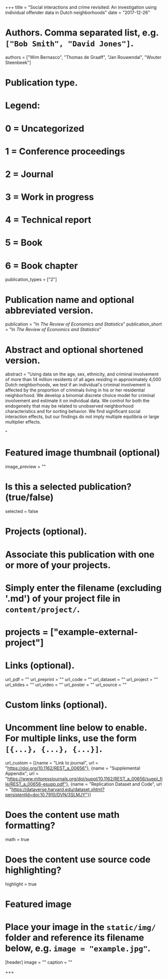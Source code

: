 +++
title = "Social interactions and crime revisited: An investigation using individual offender data in Dutch neighborhoods"
date = "2017-12-26"

# Authors. Comma separated list, e.g. `["Bob Smith", "David Jones"]`.
authors = ["Wim Bernasco", "Thomas de Graaff", "Jan Rouwendal", "Wouter Steenbeek"]

# Publication type.
# Legend:
# 0 = Uncategorized
# 1 = Conference proceedings
# 2 = Journal
# 3 = Work in progress
# 4 = Technical report
# 5 = Book
# 6 = Book chapter
publication_types = ["2"]

# Publication name and optional abbreviated version.
publication = "In *The Review of Economics and Statistics*"
publication_short = "In *The Review of Economics and Statistics*"

# Abstract and optional shortened version.
abstract = "Using data on the age, sex, ethnicity, and criminal involvement of more than 14 million residents of all ages residing in approximately 4,000 Dutch neighborhoods, we test if an individual's criminal involvement is affected by the proportion of criminals living in his or her residential neighborhood. We develop a binomial discrete choice model for criminal involvement and estimate it on individual data. We control for both the endogeneity that may be related to unobserved neighborhood characteristics and for sorting behavior. We find significant social interaction effects, but our findings do not imply multiple equilibria or large multiplier effects.<br><br>"

# Featured image thumbnail (optional)
image_preview = ""

# Is this a selected publication? (true/false)
selected = false

# Projects (optional).
#   Associate this publication with one or more of your projects.
#   Simply enter the filename (excluding '.md') of your project file in `content/project/`.
# projects = ["example-external-project"]

# Links (optional).
url_pdf = ""
url_preprint = ""
url_code = ""
url_dataset = ""
url_project = ""
url_slides = ""
url_video = ""
url_poster = ""
url_source = ""

# Custom links (optional).
#   Uncomment line below to enable. For multiple links, use the form `[{...}, {...}, {...}]`.
url_custom = [{name = "Link to journal", url = "https://doi.org/10.1162/REST_a_00656"},
              {name = "Supplemental Appendix", url = "https://www.mitpressjournals.org/doi/suppl/10.1162/REST_a_00656/suppl_file/REST_a_00656-esupp.pdf"},
              {name = "Replication Dataset and Code", url = "https://dataverse.harvard.edu/dataset.xhtml?persistentId=doi:10.7910/DVN/3SLMJY"}]



# Does the content use math formatting?
math = true

# Does the content use source code highlighting?
highlight = true

# Featured image
# Place your image in the `static/img/` folder and reference its filename below, e.g. `image = "example.jpg"`.
[header]
image = ""
caption = ""

+++

<!-- More detail can easily be written here using *Markdown* and $\rm \LaTeX$ math code. -->
